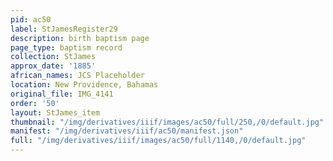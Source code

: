 ```yaml
---
pid: ac50
label: StJamesRegister29
description: birth baptism page
page_type: baptism record
collection: StJames
approx_date: '1885'
african_names: JCS Placeholder
location: New Providence, Bahamas
original_file: IMG_4141
order: '50'
layout: StJames_item
thumbnail: "/img/derivatives/iiif/images/ac50/full/250,/0/default.jpg"
manifest: "/img/derivatives/iiif/ac50/manifest.json"
full: "/img/derivatives/iiif/images/ac50/full/1140,/0/default.jpg"
---
```

